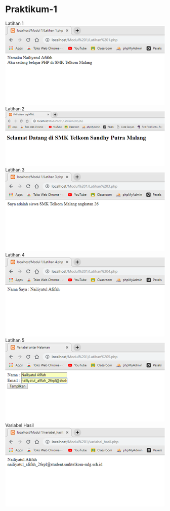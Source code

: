 # Praktikum-1
Latihan 1
![alt text](https://github.com/NailiyatulAfifah/Praktikum-1/blob/master/Latihan%201.PNG?raw=true)
Latihan 2
![alt text](https://github.com/NailiyatulAfifah/Praktikum-1/blob/master/Latihan%202.PNG?raw=true)
Latihan 3
![alt text](https://github.com/NailiyatulAfifah/Praktikum-1/blob/master/Latihan%203.PNG?raw=true)
Latihan 4
![alt text](https://github.com/NailiyatulAfifah/Praktikum-1/blob/master/Latihan%204.PNG?raw=true)
Latihan 5
![alt text](https://github.com/NailiyatulAfifah/Praktikum-1/blob/master/Latihan%205.PNG?raw=true)
Variabel Hasil
![alt text](https://github.com/NailiyatulAfifah/Praktikum-1/blob/master/variabel_hasil.PNG?raw=true)

